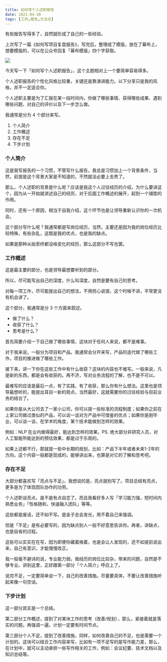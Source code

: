 ```yaml
---
title: 如何写个人述职报告
date: 2021-04-30
tags: [工作,报告,方法论]
---
```


有些报告写得多了，自然就形成了自己的一些经验。

上次写了一篇《如何写项目复盘报告》，写完后，整理成了模版，放在了幕布上，想要模版的，可以在公众号回复「幕布模版」四个字获取。
<!-- more -->
![](/image/about_summary/project.png)

今天写一下「如何写个人述职报告」，这个主题相对上一个要简单容易得多。

个人述职报告的个性化风格比较重，关键还是靠演讲能力。以下分享只是我的风格，并不一定适合你。

个人述职主要是为了汇报在某一段时间内，你做了哪些事情、获得哪些成果、遇到哪些问题、对自己的评价以及下一步怎么做。

我通常是分为 4 个部分来写。

1. 个人简介
2. 工作概述
3. 存在不足
4. 下步计划

### 个人简介

这是我写报告的一个习惯，不管写什么报告，我总是习惯加上一个背景条件，当然，前提是这个背景大家是不知道的，不然就没必要上去秀了。

那么，个人述职的背景是什么呢？应该是我这个人过往经历的介绍，为什么要讲这个，因为从一开始就讲述自己的经历，对于后面工作概述的展开，起到一个铺垫的作用。

同时，还有一个原因，相当于自我介绍，这个环节也是让领导重新认识你的一次机会。

这个部分写什么呢？我通常都是写岗位经历，当然，主要还是因为我的岗位经历比较特殊，有些杂乱，这既是我的优点，也是我的缺点。

如果是那种从始至终都没啥变化的经历，那么这部分不写也罢。

### 工作概述

这是最主要的部分，也是领导最想要听到的部分。

所以，尽可能写出自己的深度，什么叫深度，自然是要有自己的思考。

对每一项工作，尽可能提出自己的想法，不用担心说错，这个时候不讲，平常更没有机会讲了。

这个部分，我通常是分 3 个方面来叙述。

- 做了什么？
- 收获了什么？
- 思考是什么？

首先简要介绍一下自己做了哪些事情，这块对于任何人来说，都不是难事。

对于我来说，一般分为项目和产品。我通常会分开来写，产品的迭代做了哪些工作，项目的推进做了哪些工作。

接下来，讲一下你在这些工作中有什么收获？这块的内容也不难写。一般来说，凡是新的东西，都是会有收获的。再不济，写对业务流程的了解，也不是不可以。

最难写的应该是最后一点，有了实践，有了收获，那么你有什么想法。这里也是领导最想听的，能提出耳目一新的观点，当然最好，这就需要你的过往经验与目前业务的结合了。

如果你是从大公司去了一家小公司，你可以提一些标准的流程制度；如果你之前在上家公司做过类似的产品，可以谈一谈对方产品中可借鉴的优点；如果你是刚毕业，可以谈一谈，在学术的角度，某个技术能做到怎样的效果。

例如：NLP 在业内做得最好，能达到怎样的效果。PS. 绝大部分非研究人员，对人工智能所能达到的预估效果，都是过于乐观的。

如果上述都不行，那就提一些中长期的规划，比如：产品下半年或者未来1-2年的方向，这个内容一般都是现成的，能够讲出来，也算是对它的了解和思考吧。

### 存在不足

大部分都喜欢写「亮点与不足」，我想说的是，亮点就别写了。项目总结有亮点，更多是为了体现团队协作的功劳。

个人述职谈亮点，是不是有点自恋了。而且我看好多人写「学习能力强，短时间内熟悉业务」「性格随和，快速融入团队」等等。

这些都是废话，还不如不写。是金子总会发光，用不着自己来强调。

但是「不足」是有必要写的，因为缺点别人一般不好意思告诉你。再者，讲缺点，也是自省的过程。

这些可以实实在在写，因为即便你藏着掖着，也是会让人发现的，还不如提前说出来，自己有意识，才能慢慢改正。

我一般毫不避讳的说，专业能力弱。我经历的岗位比较杂，带来的问题，自然是不够专业。讲到这里，正好跟第一部分「个人简介」呼应上了。

说完不足，一定要简单说一下，自己的改善措施。尽量要具体，不要让改善措施听起来像一句空话。

### 下步计划
这一部分其实是一个总结。

第二部分工作概述，提到了对某块工作的思考（改善/规划），那么，紧接着就是落实的问题。再强调一遍，计划一定要有时间节点。

第三部分个人不足，提到了改善措施，同样，如何改善自己的不足，也是需要一个计划的。这块可以结合工作内容来写，比如有一项不足写的是写作能力差，那么，在计划中，就可以主动承担一些写作相关的工作，例如：会议纪要、技术文档以及知识总结等。
